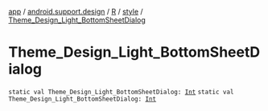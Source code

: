 [app](../../../index.md) / [android.support.design](../../index.md) / [R](../index.md) / [style](index.md) / [Theme_Design_Light_BottomSheetDialog](./-theme_-design_-light_-bottom-sheet-dialog.md)

# Theme_Design_Light_BottomSheetDialog

`static val Theme_Design_Light_BottomSheetDialog: `[`Int`](https://kotlinlang.org/api/latest/jvm/stdlib/kotlin/-int/index.html)
`static val Theme_Design_Light_BottomSheetDialog: `[`Int`](https://kotlinlang.org/api/latest/jvm/stdlib/kotlin/-int/index.html)